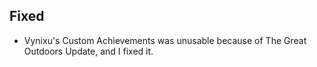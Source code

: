 ## Fixed
- Vynixu's Custom Achievements was unusable because of The Great Outdoors Update, and I fixed it.
